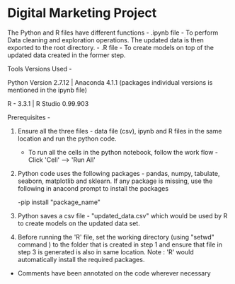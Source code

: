 # Digital Marketing Project

The Python and R files have different functions
	- .ipynb file - To perform Data cleaning and exploration operations.  The updated data is then exported to the root directory.
	- .R file - To create models on top of the updated data created in the former step.
	
Tools Versions Used -

Python Version 2.7.12 | Anaconda 4.1.1 (packages individual versions is mentioned in the ipynb file)

R - 3.3.1 | R Studio 0.99.903

Prerequisites -

1. Ensure all the three files - data file (csv), ipynb and R files in the same location and run the python code.
	- To run all the cells in the python notebook, follow the work flow - Click 'Cell' --> 'Run All'

2. Python code uses the following packages - pandas, numpy, tabulate, seaborn, matplotlib and sklearn.  If any package is missing, use the following in anacond prompt to install the packages 

	-pip install "package_name" 

3. Python saves a csv file - "updated_data.csv" which would be used by R to create models on the updated data set.  

4. Before running the 'R' file, set the working directory (using "setwd" command ) to the folder that is created in step 1 and ensure that file in step 3 is generated is also in same location.  Note : 'R' would automatically install the required packages.

* Comments have been annotated on the code wherever necessary
